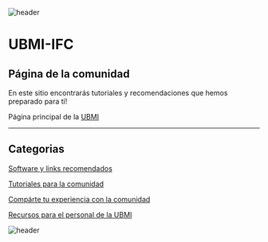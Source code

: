 
![header](/Tutoriales-IFC/assets/header.png)

# UBMI-IFC

## Página de la comunidad

En este sitio encontrarás tutoriales y recomendaciones que hemos preparado para tí!

Página principal de la [UBMI](https://sites.google.com/ifc.unam.mx/ubmi-ifc/)

___

## Categorias

[ Software y links recomendados](https://ubmi-ifc.github.io/Tutoriales-IFC/links_y_software/links_y_software)

[ Tutoriales para la comunidad ](https://ubmi-ifc.github.io/Tutoriales-IFC/manuales/manuales)

[ Compárte tu experiencia con la comunidad](https://ubmi-ifc.github.io/Tutoriales-IFC/participa/participa)

[ Recursos para el personal de la UBMI](https://ubmi-ifc.github.io/Tutoriales-IFC/ubmi/ubmi)

![header](/Tutoriales-IFC/assets/header.png)


